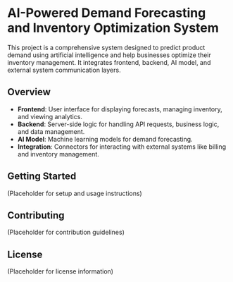 # AI-Powered Demand Forecasting and Inventory Optimization System

This project is a comprehensive system designed to predict product demand using artificial intelligence and help businesses optimize their inventory management. It integrates frontend, backend, AI model, and external system communication layers.

## Overview

- **Frontend**: User interface for displaying forecasts, managing inventory, and viewing analytics.
- **Backend**: Server-side logic for handling API requests, business logic, and data management.
- **AI Model**: Machine learning models for demand forecasting.
- **Integration**: Connectors for interacting with external systems like billing and inventory management.

## Getting Started

(Placeholder for setup and usage instructions)

## Contributing

(Placeholder for contribution guidelines)

## License

(Placeholder for license information)
